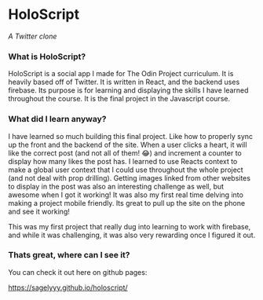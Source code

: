 # HoloScript

*A Twitter clone*

### What is HoloScript?

HoloScript is a social app I made for The Odin Project curriculum. It is heavily based off of Twitter. It is written in React, and the backend uses firebase. Its purpose is for learning and displaying the skills I have learned throughout the course. It is the final project in the Javascript course.

### What did I learn anyway?

I have learned so much building this final project. Like how to properly sync up the front and the backend of the site. When a user clicks a heart, it will like the correct post (and not all of them! 😂) and increment a counter to display how many likes the post has. I learned to use Reacts context to make a global user context that I could use throughout the whole project (and not deal with prop drilling). Getting images linked from other websites to display in the post was also an interesting challenge as well, but awesome when I got it working! It was also my first real time delving into making a project mobile friendly. Its great to pull up the site on the phone and see it working!

This was my first project that really dug into learning to work with firebase, and while it was challenging, it was also very rewarding once I figured it out. 

### Thats great, where can I see it?

You can check it out here on github pages:

https://sagelyyy.github.io/holoscript/
